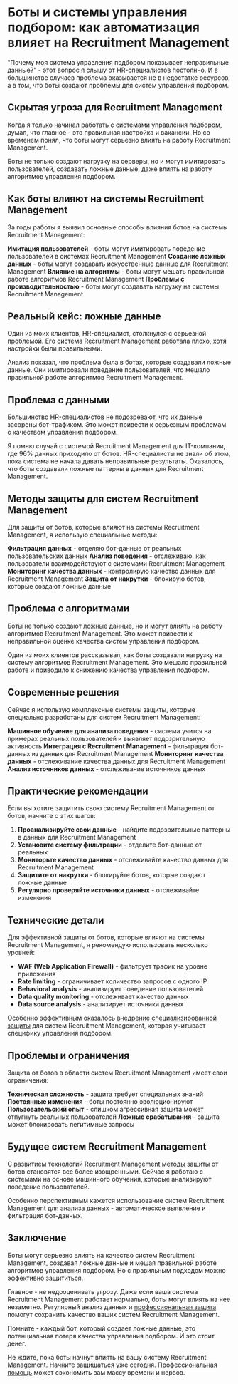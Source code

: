 # Боты и системы управления подбором: как автоматизация влияет на Recruitment Management

"Почему моя система управления подбором показывает неправильные данные?" - этот вопрос я слышу от HR-специалистов постоянно. И в большинстве случаев проблема оказывается не в недостатке ресурсов, а в том, что боты создают проблемы для систем управления подбором.

## Скрытая угроза для Recruitment Management

Когда я только начинал работать с системами управления подбором, думал, что главное - это правильная настройка и вакансии. Но со временем понял, что боты могут серьезно влиять на работу Recruitment Management.

Боты не только создают нагрузку на серверы, но и могут имитировать пользователей, создавать ложные данные, даже влиять на работу алгоритмов управления подбором.

## Как боты влияют на системы Recruitment Management

За годы работы я выявил основные способы влияния ботов на системы Recruitment Management:

**Имитация пользователей** - боты могут имитировать поведение пользователей в системах Recruitment Management
**Создание ложных данных** - боты могут создавать искусственные данные для Recruitment Management
**Влияние на алгоритмы** - боты могут мешать правильной работе алгоритмов Recruitment Management
**Проблемы с производительностью** - боты могут создавать нагрузку на системы Recruitment Management

## Реальный кейс: ложные данные

Один из моих клиентов, HR-специалист, столкнулся с серьезной проблемой. Его система Recruitment Management работала плохо, хотя настройки были правильными.

Анализ показал, что проблема была в ботах, которые создавали ложные данные. Они имитировали поведение пользователей, что мешало правильной работе алгоритмов Recruitment Management.

## Проблема с данными

Большинство HR-специалистов не подозревают, что их данные засорены бот-трафиком. Это может привести к серьезным проблемам с качеством управления подбором.

Я помню случай с системой Recruitment Management для IT-компании, где 96% данных приходило от ботов. HR-специалисты не знали об этом, пока система не начала давать неправильные результаты. Оказалось, что боты создавали ложные паттерны в данных для Recruitment Management.

## Методы защиты для систем Recruitment Management

Для защиты от ботов, которые влияют на системы Recruitment Management, я использую специальные методы:

**Фильтрация данных** - отделяю бот-данные от реальных пользовательских данных
**Анализ поведения** - отслеживаю, как пользователи взаимодействуют с системами Recruitment Management
**Мониторинг качества данных** - контролирую качество данных для Recruitment Management
**Защита от накрутки** - блокирую ботов, которые создают ложные данные

## Проблема с алгоритмами

Боты не только создают ложные данные, но и могут влиять на работу алгоритмов Recruitment Management. Это может привести к неправильной оценке качества систем управления подбором.

Один из моих клиентов рассказывал, как боты создавали нагрузку на систему алгоритмов Recruitment Management. Это мешало правильной работе и приводило к снижению качества управления подбором.

## Современные решения

Сейчас я использую комплексные системы защиты, которые специально разработаны для систем Recruitment Management:

**Машинное обучение для анализа поведения** - система учится на примерах реальных пользователей и выявляет подозрительную активность
**Интеграция с Recruitment Management** - фильтрация бот-данных из данных для Recruitment Management
**Мониторинг качества данных** - отслеживание качества данных для Recruitment Management
**Анализ источников данных** - отслеживание источников данных

## Практические рекомендации

Если вы хотите защитить свою систему Recruitment Management от ботов, начните с этих шагов:

1. **Проанализируйте свои данные** - найдите подозрительные паттерны в данных для Recruitment Management
2. **Установите систему фильтрации** - отделите бот-данные от реальных
3. **Мониторьте качество данных** - отслеживайте качество данных для Recruitment Management
4. **Защитите от накрутки** - блокируйте ботов, которые создают ложные данные
5. **Регулярно проверяйте источники данных** - отслеживайте изменения

## Технические детали

Для эффективной защиты от ботов, которые влияют на системы Recruitment Management, я рекомендую использовать несколько уровней:

- **WAF (Web Application Firewall)** - фильтрует трафик на уровне приложения
- **Rate limiting** - ограничивает количество запросов с одного IP
- **Behavioral analysis** - анализирует поведение пользователей
- **Data quality monitoring** - отслеживает качество данных
- **Data source analysis** - анализирует источники данных

Особенно эффективным оказалось [внедрение специализированной защиты](https://progaem.com/ustanovka-antibота-usluga-po-zashhite-ot-botов-vashih-sajtов-na-различных-cms-системах.html) для систем Recruitment Management, которая учитывает специфику управления подбором.

## Проблемы и ограничения

Защита от ботов в области систем Recruitment Management имеет свои ограничения:

**Техническая сложность** - защита требует специальных знаний
**Постоянные изменения** - боты постоянно эволюционируют
**Пользовательский опыт** - слишком агрессивная защита может отпугнуть реальных пользователей
**Ложные срабатывания** - защита может блокировать легитимные запросы

## Будущее систем Recruitment Management

С развитием технологий Recruitment Management методы защиты от ботов становятся все более изощренными. Сейчас я работаю с системами на основе машинного обучения, которые анализируют поведение пользователей.

Особенно перспективным кажется использование систем Recruitment Management для анализа данных - автоматическое выявление и фильтрация бот-данных.

## Заключение

Боты могут серьезно влиять на качество систем Recruitment Management, создавая ложные данные и мешая правильной работе алгоритмов управления подбором. Но с правильным подходом можно эффективно защититься.

Главное - не недооценивать угрозу. Даже если ваша система Recruitment Management работает нормально, боты могут влиять на нее незаметно. Регулярный анализ данных и [профессиональная защита](https://progaem.com/ustanovka-antibота-usluga-po-zashhite-ot-botов-vashih-sajtов-na-различных-cms-системах.html) помогут сохранить качество ваших систем Recruitment Management.

Помните - каждый бот, который создает ложные данные, это потенциальная потеря качества управления подбором. И это стоит денег.

Не ждите, пока боты начнут влиять на вашу систему Recruitment Management. Начните защищаться уже сегодня. [Профессиональная помощь](https://progaem.com/ustanovka-antibота-usluga-po-zashhite-ot-botов-vashih-sajtов-na-различных-cms-системах.html) может сэкономить вам массу времени и нервов.
